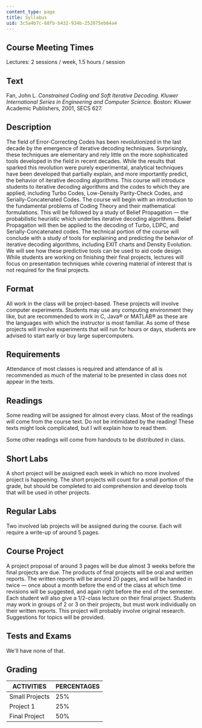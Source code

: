```yaml
---
content_type: page
title: Syllabus
uid: 3c5a4b7c-68fb-b432-934b-252075eb64a4
---
```


Course Meeting Times
--------------------

Lectures: 2 sessions / week, 1.5 hours / session

Text
----

Fan, John L. _Constrained Coding and Soft Iterative Decoding. Kluwer International Series in Engineering and Computer Science._ Boston: Kluwer Academic Publishers, 2001, SECS 627.

Description
-----------

The field of Error-Correcting Codes has been revolutionized in the last decade by the emergence of iterative decoding techniques. Surprisingly, these techniques are elementary and rely little on the more sophisticated tools developed in the field in recent decades. While the results that sparked this revolution were purely experimental, analytical techniques have been developed that partially explain, and more importantly predict, the behavior of iterative decoding algorithms. This course will introduce students to iterative decoding algorithms and the codes to which they are applied, including Turbo Codes, Low-Density Parity-Check Codes, and Serially-Concatenated Codes. The course will begin with an introduction to the fundamental problems of Coding Theory and their mathematical formulations. This will be followed by a study of Belief Propagation — the probabilistic heuristic which underlies iterative decoding algorithms. Belief Propagation will then be applied to the decoding of Turbo, LDPC, and Serially-Concatenated codes. The technical portion of the course will conclude with a study of tools for explaining and predicting the behavior of iterative decoding algorithms, including EXIT charts and Density Evolution. We will see how these predictive tools can be used to aid code design. While students are working on finishing their final projects, lectures will focus on presentation techniques while covering material of interest that is not required for the final projects.

Format
------

All work in the class will be project-based. These projects will involve computer experiments. Students may use any computing environment they like, but are recommended to work in C, Java® or MATLAB® as these are the languages with which the instructor is most familiar. As some of these projects will involve experiments that will run for hours or days, students are advised to start early or buy large supercomputers.

Requirements
------------

Attendance of most classes is required and attendance of all is recommended as much of the material to be presented in class does not appear in the texts.

Readings
--------

Some reading will be assigned for almost every class. Most of the readings will come from the course text. Do not be intimidated by the reading! These texts might look complicated, but I will explain how to read them.

Some other readings will come from handouts to be distributed in class.

Short Labs
----------

A short project will be assigned each week in which no more involved project is happening. The short projects will count for a small portion of the grade, but should be completed to aid comprehension and develop tools that will be used in other projects.

Regular Labs
------------

Two involved lab projects will be assigned during the course. Each will require a write-up of around 5 pages.

Course Project
--------------

A project proposal of around 3 pages will be due almost 3 weeks before the final projects are due. The products of final projects will be oral and written reports. The written reports will be around 20 pages, and will be handed in twice — once about a month before the end of the class at which time revisions will be suggested, and again right before the end of the semester. Each student will also give a 1/2-class lecture on their final project. Students may work in groups of 2 or 3 on their projects, but must work individually on their written reports. This project will probably involve original research. Suggestions for topics will be provided.

Tests and Exams
---------------

We'll have none of that.

Grading
-------

| ACTIVITIES | PERCENTAGES |
| --- | --- |
| Small Projects | 25% |
| Project 1 | 25% |
| Final Project | 50%